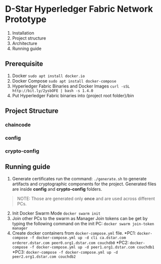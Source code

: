 # D-Star Hyperledger Fabric Network Prototype
1.  Installation
2. Project structure
3. Architecture
4. Running guide


## Prerequisite
1. Docker
	`sudo apt install docker.io`
2. Docker Compose
`sudo apt install docker-compose`
3. Hyperledger Fabric Binaries and Docker Images
`curl -sSL http://bit.ly/2ysbOFE | bash -s 1.4.0`
4. Put Hyperledger Fabric binaries into  {project root folder}/bin
## Project Structure
### chaincode
### config
### crypto-config

## Running guide
1. Generate certificates
run the command: `./generate.sh` to generate artifacts and cryptographic components for the project. Generated files are inside **config** and **crypto-config** folders.
>NOTE: Those are generated only **once** and are used across different PCs.
2. Init Docker Swarm Mode
`docker swarm init`
3. Join other PCs to the swarm as Manager
Join tokens can be get by typing the following command on the init PC:
`docker swarm join-token manager`
4. Create docker containers from `docker-compose.yml` file.
*PC1:
`docker-compose -f docker-compose.yml up -d cli ca.dstar.com orderer.dstar.com peer0.org1.dstar.com couchdb0`
*PC2:
`docker-compose -f docker-compose.yml up -d peer1.org1.dstar.com couchdb1`
*PC3: 
`docker-compose -f docker-compose.yml up -d peer2.org1.dstar.com couchdb2`